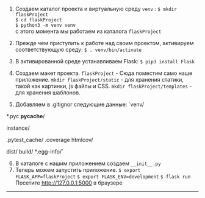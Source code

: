 1. Создаем каталог проекта и виртуальную среду `venv` :
`$ mkdir flaskProject`<br>
`$ cd flaskProject`<br>
`$ python3 -m venv venv`<br>
с этого момента мы работаем из каталога `flaskProject`
2. Прежде чем приступить к работе над своим проектом, активируем соответствующую среду:
`$ . venv/bin/activate`
3. В активированной среде устанавливаем Flask:
`$ pip3 install Flask`
4. Создаем макет проекта.
`flaskProject` - Сюда поместим само наше приложение.
`mkdir flaskProject/static` - для хранения статики, такой как картинки, js файлы и CSS.
`mkdir flaskProject/templates` - для хранения шаблонов.

5. Добавляем в .gitignor следующие данные:
`venv/

*.pyc
__pycache__/

instance/

.pytest_cache/
.coverage
htmlcov/

dist/
build/
*.egg-info/`<br>

6. В каталоге с нашим приложением создаем `__init__.py`
7. Теперь можем запустить приложение.
`$ export FLASK_APP=flaskProject`
`$ export FLASK_ENV=development`
`$ flask run`
Посетите http://127.0.0.1:5000 в браузере
----------
